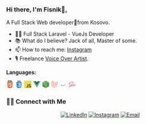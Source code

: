 ### Hi there, I'm Fisnik👦,
A Full Stack Web developer🎯from Kosovo.

- 👨‍💻 Full Stack Laravel - VueJs Developer
- 📚 What do I believe? Jack of all, Master of some.
- 📫 How to reach me: [Instagram](https://instagram.com/fisnikmurati_)
- 🎙 Freelance [Voice Over Artist](https://piyushvo.netlify.app/).

**Languages:**  

<code><img height="20" src="https://raw.githubusercontent.com/github/explore/80688e429a7d4ef2fca1e82350fe8e3517d3494d/topics/html/html.png"></code>
<code><img height="20" src="https://raw.githubusercontent.com/github/explore/80688e429a7d4ef2fca1e82350fe8e3517d3494d/topics/css/css.png"></code>
<code><img height="20" src="https://raw.githubusercontent.com/github/explore/80688e429a7d4ef2fca1e82350fe8e3517d3494d/topics/javascript/javascript.png"></code>
<code><img height="20" src="https://raw.githubusercontent.com/github/explore/80688e429a7d4ef2fca1e82350fe8e3517d3494d/topics/vue/vue.png"></code>
<code><img height="20" src="https://raw.githubusercontent.com/github/explore/80688e429a7d4ef2fca1e82350fe8e3517d3494d/topics/nodejs/nodejs.png"></code>
<code><img height="20" src="https://raw.githubusercontent.com/github/explore/80688e429a7d4ef2fca1e82350fe8e3517d3494d/topics/laravel/laravel.png"></code>
<code><img height="20" src="https://raw.githubusercontent.com/github/explore/80688e429a7d4ef2fca1e82350fe8e3517d3494d/topics/mysql/mysql.png"></code>
<code><img height="20" src="https://raw.githubusercontent.com/github/explore/80688e429a7d4ef2fca1e82350fe8e3517d3494d/topics/sass/sass.png"></code>

<h3> 🤝🏻 Connect with Me </h3>

<p align="center">
<a href="https://www.linkedin.com/in/fisnik-murati-477445202/"><img alt="LinkedIn" src="https://img.shields.io/badge/LinkedIn-FisnikMurati-blue?style=flat-square&logo=linkedin"></a>
<a href="https://www.instagram.com/fisnikmurati_/"><img alt="Instagram" src="https://img.shields.io/badge/Instagram-fisnikmurati_-blue?style=flat-square&logo=instagram"></a>
<a href="mailto:fisnikmurati94@gmail.com"><img alt="Email" src="https://img.shields.io/badge/Email-fisnikmurati94@gmail.com-blue?style=flat-square&logo=gmail"></a>
</p>
